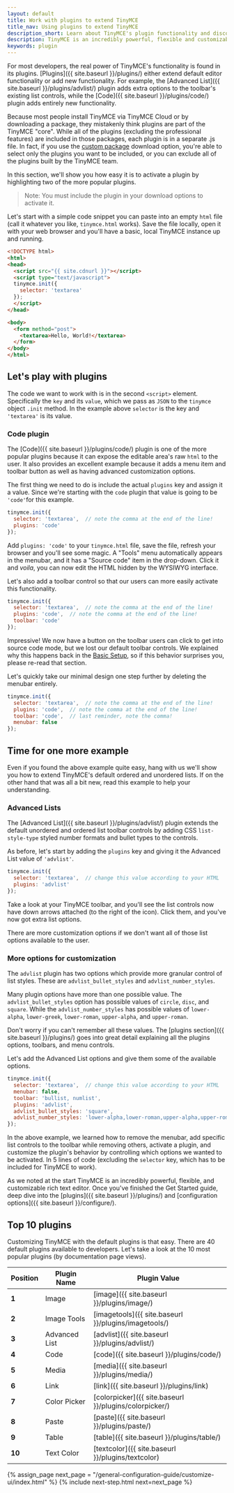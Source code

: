 ```yaml
---
layout: default
title: Work with plugins to extend TinyMCE
title_nav: Using plugins to extend TinyMCE
description_short: Learn about TinyMCE's plugin functionality and discover our Top 10 plugins.
description: TinyMCE is an incredibly powerful, flexible and customizable rich text editor. This section demostrates the power of plugins with several working examples.
keywords: plugin
---
```


For most developers, the real power of TinyMCE's functionality is found in its plugins. [Plugins]({{ site.baseurl }}/plugins/) either extend default editor functionality or add new functionality. For example, the [Advanced List]({{ site.baseurl }}/plugins/advlist/) plugin adds extra options to the toolbar's existing list controls, while the [Code]({{ site.baseurl }}/plugins/code/) plugin adds entirely new functionality.

Because most people install TinyMCE via TinyMCE Cloud or by downloading a package, they mistakenly think plugins are part of the TinyMCE "core". While all of the plugins (excluding the professional features) are included in those packages, each plugin is in a separate .js file. In fact, if you use the [custom package](https://www.tinymce.com/download/custom-builds/) download option, you're able to select only the plugins you want to be included, or you can exclude all of the plugins built by the TinyMCE team.

In this section, we'll show you how easy it is to activate a plugin by highlighting two of the more popular plugins. 

> Note: You must include the plugin in your download options to activate it.

Let's start with a simple code snippet you can paste into an empty `html` file (call it whatever you like, `tinymce.html` works). Save the file locally, open it with your web browser and you'll have a basic, local TinyMCE instance up and running.

```html
<!DOCTYPE html>
<html>
<head>
  <script src="{{ site.cdnurl }}"></script>
  <script type="text/javascript">
  tinymce.init({
    selector: 'textarea'
  });
  </script>
</head>

<body>
  <form method="post">
    <textarea>Hello, World!</textarea>
  </form>
</body>
</html>
```


## Let's play with plugins

The code we want to work with is in the second `<script>` element. Specifically the `key` and its `value`, which we pass as `JSON` to the `tinymce` object `.init` method. In the example above `selector` is the key and `'textarea'` is its value.

### Code plugin

The [Code]({{ site.baseurl }}/plugins/code/) plugin is one of the more popular plugins because it can expose the editable area's raw `html` to the user. It also provides an excellent example because it adds a menu item and toolbar button as well as having advanced customization options.

The first thing we need to do is include the actual `plugins` key and assign it a value. Since we're starting with the `code` plugin that value is going to be `'code'`for this example.

```js
tinymce.init({
  selector: 'textarea',  // note the comma at the end of the line!
  plugins: 'code'
});
```

Add `plugins: 'code'` to your `tinymce.html` file, save the file, refresh your browser and you'll see some magic. A "Tools" menu automatically appears in the menubar, and it has a "Source code" item in the drop-down. Click it and *voila*, you can now edit the HTML hidden by the WYSIWYG interface.

Let's also add a toolbar control so that our users can more easily activate this functionality.

```js
tinymce.init({
  selector: 'textarea',  // note the comma at the end of the line!
  plugins: 'code',  // note the comma at the end of the line!
  toolbar: 'code'
});
```

Impressive! We now have a button on the toolbar users can click to get into source code mode, but we lost our default toolbar controls. We explained why this happens back in the [Basic Setup](../basic-setup/), so if this behavior surprises you, please re-read that section.

Let's quickly take our minimal design one step further by deleting the menubar entirely.

```js
tinymce.init({
  selector: 'textarea',  // note the comma at the end of the line!
  plugins: 'code',  // note the comma at the end of the line!
  toolbar: 'code',  // last reminder, note the comma!
  menubar: false
});
```

## Time for one more example

Even if you found the above example quite easy, hang with us we'll show you how to extend TinyMCE's default ordered and unordered lists. If on the other hand that was all a bit new, read this example to help your understanding.

### Advanced Lists

The [Advanced List]({{ site.baseurl }}/plugins/advlist/) plugin extends the default unordered and ordered list toolbar controls by adding CSS `list-style-type` styled number formats and bullet types to the controls.

As before, let's start by adding the `plugins` key and giving it the Advanced List value of `'advlist'`.

```js
tinymce.init({
  selector: 'textarea',  // change this value according to your HTML
  plugins: 'advlist'
});
```

Take a look at your TinyMCE toolbar, and you'll see the list controls now have down arrows attached (to the right of the icon). Click them, and you've now got extra list options.

There are more customization options if we don't want all of those list options available to the user.

### More options for customization

The `advlist` plugin has two options which provide more granular control of list styles. These are `advlist_bullet_styles` and `advlist_number_styles`.

Many plugin options have more than one possible value. The `advlist_bullet_styles` option has possible values of `circle`, `disc`, and `square`. While the `advlist_number_styles` has possible values of `lower-alpha`, `lower-greek`, `lower-roman`, `upper-alpha`, and `upper-roman`.

Don't worry if you can't remember all these values. The [plugins section]({{ site.baseurl }}/plugins/) goes into great detail explaining all the plugins options, toolbars, and menu controls.

Let's add the Advanced List options and give them some of the available options.

```js
tinymce.init({
  selector: 'textarea',  // change this value according to your HTML
  menubar: false,
  toolbar: 'bullist, numlist',
  plugins: 'advlist',
  advlist_bullet_styles: 'square',
  advlist_number_styles: 'lower-alpha,lower-roman,upper-alpha,upper-roman'
});
```

In the above example, we learned how to remove the menubar, add specific list controls to the toolbar while removing others, activate a plugin, and customize the plugin's behavior by controlling which options we wanted to be activated. In 5 lines of code (excluding the `selector` key, which has to be included for TinyMCE to work).

As we noted at the start TinyMCE is an incredibly powerful, flexible, and customizable rich text editor. Once you've finished the Get Started guide, deep dive into the [plugins]({{ site.baseurl }}/plugins/) and [configuration options]({{ site.baseurl }}/configure/).


## Top 10 plugins

Customizing TinyMCE with the default plugins is that easy. There are 40 default plugins available to developers. Let's take a look at the 10 most popular plugins (by documentation page views).

| Position | Plugin Name   | Plugin Value |
|----------|---------------|--------------|
| **1**    | Image         | [image]({{ site.baseurl }}/plugins/image/) |
| **2**    | Image Tools   | [imagetools]({{ site.baseurl }}/plugins/imagetools/) |
| **3**    | Advanced List | [advlist]({{ site.baseurl }}/plugins/advlist/) |
| **4**    | Code          | [code]({{ site.baseurl }}/plugins/code/) |
| **5**    | Media         | [media]({{ site.baseurl }}/plugins/media/) |
| **6**    | Link          | [link]({{ site.baseurl }}/plugins/link) |
| **7**    | Color Picker  | [colorpicker]({{ site.baseurl }}/plugins/colorpicker/) |
| **8**    | Paste         | [paste]({{ site.baseurl }}/plugins/paste/) |
| **9**    | Table         | [table]({{ site.baseurl }}/plugins/table/) |
| **10**   | Text Color    | [textcolor]({{ site.baseurl }}/plugins/textcolor) |

{% assign_page next_page = "/general-configuration-guide/customize-ui/index.html" %}
{% include next-step.html next=next_page %}
